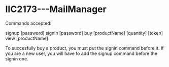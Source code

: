 # IIC2173---MailManager

Commands accepted:

signup [password]
signin [password]
buy [productName] [quantity] [token]
view [productName]

To succesfully buy a product, you must put the signin command before it.
If you are a new user, you will have to add the signup command before the signin one.